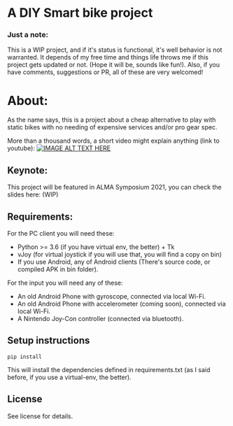# A DIY Smart bike project
### Just a note:

This is a WIP project, and if it's status is functional, it's well behavior is not warranted. It depends of my free time and things life throws me if this project gets updated or not. (Hope it will be, sounds like fun!). Also, if you have comments, suggestions or PR, all of these are very welcomed!

# About:

As the name says, this is a project about a cheap alternative to play with static bikes with no needing of expensive services and/or pro gear spec. 

More than a thousand words, a short video might explain anything (link to youtube): 
[![IMAGE ALT TEXT HERE](https://img.youtube.com/vi/Gb31FQxE31w/0.jpg)](https://www.youtube.com/watch?v=Gb31FQxE31w)


## Keynote:

This project will be featured in ALMA Symposium 2021, you can check the slides here: (WIP)

## Requirements:

For the PC client you will need these:

- Python >= 3.6 (if you have virtual env, the better) + Tk
-  vJoy (for virtual joystick if you will use that, you will find a copy on bin)
- If you use Android, any of Android clients (There's source code, or compiled APK in bin folder). 

For the input you will need any of these:

- An old Android Phone with gyroscope, connected via local Wi-Fi.
- An old Android Phone with accelerometer (coming soon), connected via local Wi-Fi. 
- A Nintendo Joy-Con controller (connected via bluetooth).

## Setup instructions

```
pip install
```

This will install the dependencies defined in requirements.txt (as I said before, if you use a virtual-env, the better). 

## License

See license for details. 

